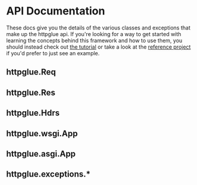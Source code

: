 # API Documentation

These docs give you the details of the various classes and exceptions that make up the httpglue api. If you're looking for a way to get started with learning the concepts behind this framework and how to use them, you should instead check out [the tutorial](TUTORIAL.md) or take a look at the [reference project](example_proj/README.md) if you'd prefer to just see an example. 

## httpglue.Req

## httpglue.Res

## httpglue.Hdrs

## httpglue.wsgi.App

## httpglue.asgi.App

## httpglue.exceptions.*
